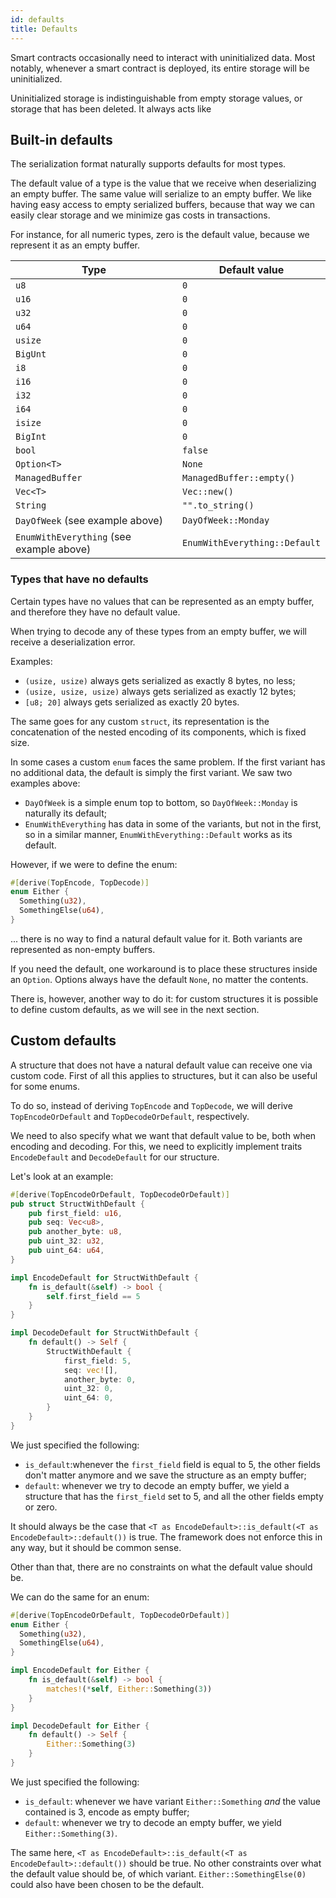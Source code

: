 ```yaml
---
id: defaults
title: Defaults
---
```

[comment]: # (mx-abstract)

Smart contracts occasionally need to interact with uninitialized data. Most notably, whenever a smart contract is deployed, its entire storage will be uninitialized.

Uninitialized storage is indistinguishable from empty storage values, or storage that has been deleted. It always acts like  


[comment]: # (mx-context-auto)

## Built-in defaults

The serialization format naturally supports defaults for most types.

The default value of a type is the value that we receive when deserializing an empty buffer. The same value will serialize to an empty buffer. We like having easy access to empty serialized buffers, because that way we can easily clear storage and we minimize gas costs in transactions.

For instance, for all numeric types, zero is the default value, because we represent it as an empty buffer.

| Type                                      | Default value                  |
| ----------------------------------------- | ------------------------------ | 
| `u8`                                      | `0`                            |
| `u16`                                     | `0`                            |
| `u32`                                     | `0`                            |
| `u64`                                     | `0`                            |
| `usize`                                   | `0`                            |
| `BigUnt`                                  | `0`                            |
| `i8`                                      | `0`                            |
| `i16`                                     | `0`                            |
| `i32`                                     | `0`                            |
| `i64`                                     | `0`                            |
| `isize`                                   | `0`                            |
| `BigInt`                                  | `0`                            |
| `bool`                                    | `false`                        |
| `Option<T>`                               | `None`                         |
| `ManagedBuffer`                           | `ManagedBuffer::empty()`       |
| `Vec<T>`                                  | `Vec::new()`                   |
| `String`                                  | `"".to_string()`               |
| `DayOfWeek` (see example above)           | `DayOfWeek::Monday`            |
| `EnumWithEverything` (see example above)  | `EnumWithEverything::Default`  |

### Types that have no defaults 

Certain types have no values that can be represented as an empty buffer, and therefore they have no default value.

When trying to decode any of these types from an empty buffer, we will receive a deserialization error.

Examples:
- `(usize, usize)` always gets serialized as exactly 8 bytes, no less;
- `(usize, usize, usize)` always gets serialized as exactly 12 bytes;
- `[u8; 20]` always gets serialized as exactly 20 bytes.

The same goes for any custom `struct`, its representation is the concatenation of the nested encoding of its components, which is fixed size.

In some cases a custom `enum` faces the same problem. If the first variant has no additional data, the default is simply the first variant. We saw two examples above:
- `DayOfWeek` is a simple enum top to bottom, so `DayOfWeek::Monday` is naturally its default;
- `EnumWithEverything` has data in some of the variants, but not in the first, so in a similar manner, `EnumWithEverything::Default` works as its default.

However, if we were to define the enum:
```rust
#[derive(TopEncode, TopDecode)]
enum Either {
  Something(u32),
  SomethingElse(u64),
}
```
... there is no way to find a natural default value for it. Both variants are represented as non-empty buffers.

If you need the default, one workaround is to place these structures inside an `Option`. Options always have the default `None`, no matter the contents.

There is, however, another way to do it: for custom structures it is possible to define custom defaults, as we will see in the next section.

## Custom defaults

A structure that does not have a natural default value can receive one via custom code. First of all this applies to structures, but it can also be useful for some enums.

To do so, instead of deriving `TopEncode` and `TopDecode`, we will derive `TopEncodeOrDefault` and `TopDecodeOrDefault`, respectively.

We need to also specify what we want that default value to be, both when encoding and decoding. For this, we need to explicitly implement traits `EncodeDefault` and `DecodeDefault` for our structure.

Let's look at an example:

```rust
#[derive(TopEncodeOrDefault, TopDecodeOrDefault)]
pub struct StructWithDefault {
    pub first_field: u16,
    pub seq: Vec<u8>,
    pub another_byte: u8,
    pub uint_32: u32,
    pub uint_64: u64,
}

impl EncodeDefault for StructWithDefault {
    fn is_default(&self) -> bool {
        self.first_field == 5
    }
}

impl DecodeDefault for StructWithDefault {
    fn default() -> Self {
        StructWithDefault {
            first_field: 5,
            seq: vec![],
            another_byte: 0,
            uint_32: 0,
            uint_64: 0,
        }
    }
}
```

We just specified the following:
- `is_default`:whenever the `first_field` field is equal to 5, the other fields don't matter anymore and we save the structure as an empty buffer;
- `default`: whenever we try to decode an empty buffer, we yield a structure that has the `first_field` set to 5, and all the other fields empty or zero.

It should always be the case that `<T as EncodeDefault>::is_default(<T as EncodeDefault>::default())` is true. The framework does not enforce this in any way, but it should be common sense.

Other than that, there are no constraints on what the default value should be.

We can do the same for an enum:

```rust
#[derive(TopEncodeOrDefault, TopDecodeOrDefault)]
enum Either {
  Something(u32),
  SomethingElse(u64),
}

impl EncodeDefault for Either {
    fn is_default(&self) -> bool {
        matches!(*self, Either::Something(3))
    }
}

impl DecodeDefault for Either {
    fn default() -> Self {
        Either::Something(3)
    }
}
```

We just specified the following:
- `is_default`: whenever we have variant `Either::Something` _and_ the value contained is 3, encode as empty buffer;
- `default`: whenever we try to decode an empty buffer, we yield `Either::Something(3)`.

The same here, `<T as EncodeDefault>::is_default(<T as EncodeDefault>::default())` should be true. No other constraints over what the default value should be, of which variant. `Either::SomethingElse(0)` could also have been chosen to be the default.
